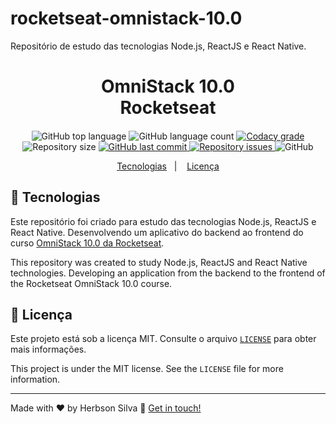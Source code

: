 # rocketseat-omnistack-10.0
Repositório de estudo das tecnologias Node.js, ReactJS e React Native.

<h1 align="center">
    OmniStack 10.0 <br />
    Rocketseat
    
</h1>

<h4 align="center">
  
</h4>

<p align="center">
  <img alt="GitHub top language" src="https://img.shields.io/github/languages/top/herbsonsilva/rocketseat-omnistack-10.0.svg">
  
  <img alt="GitHub language count" src="https://img.shields.io/github/languages/count/herbsonsilva/rocketseat-omnistack-10.0.svg">
  
  <a href="https://www.codacy.com/app/herbsonsilva/rocketseat-omnistack-10.0?utm_source=github.com&amp;utm_medium=referral&amp;utm_content=herbsonsilva/rocketseat-omnistack-10.0&amp;utm_campaign=Badge_Grade">
    <img alt="Codacy grade" src="https://img.shields.io/codacy/grade/4f87fc059ec846118f2ef2950200b13a.svg">
  </a>
  
  <img alt="Repository size" src="https://img.shields.io/github/repo-size/herbsonsilva/rocketseat-omnistack-10.0.svg">
  <a href="https://github.com/herbsonsilva/rocketseat-omnistack-10.0/commits/master">
    <img alt="GitHub last commit" src="https://img.shields.io/github/last-commit/herbsonsilva/rocketseat-omnistack-10.0.svg">
  </a>
  
  <a href="https://github.com/herbsonsilva/rocketseat-omnistack-10.0/issues">
    <img alt="Repository issues" src="https://img.shields.io/github/issues/herbsonsilva/rocketseat-omnistack-10.0.svg">
  </a>
  
  <img alt="GitHub" src="https://img.shields.io/github/license/herbsonsilva/rocketseat-omnistack-10.0.svg"> 
  
</p>

<p align="center">
  <a href="#rocket-tecnologias">Tecnologias</a>&nbsp;&nbsp;&nbsp;|&nbsp;&nbsp;&nbsp;
  <a href="#page_facing_up-licença">Licença</a>
</p>

## :rocket: Tecnologias

Este repositório foi criado para estudo das tecnologias Node.js, ReactJS e React Native. Desenvolvendo um aplicativo do backend ao frontend do curso [OmniStack 10.0 da Rocketseat][curso].

This repository was created to study Node.js, ReactJS and React Native technologies. Developing an application from the backend to the frontend of the Rocketseat OmniStack 10.0 course.

## :page_facing_up: Licença

Este projeto está sob a licença MIT. Consulte o arquivo [```LICENSE```](LICENSE) para obter mais informações.

This project is under the MIT license. See the ```LICENSE``` file for more information.

---

Made with ♥ by Herbson Silva :wave: [Get in touch!][linkedin]

[curso]: https://rocketseat.com.br/
[linkedin]: https://www.linkedin.com/in/herbsonsilva/
